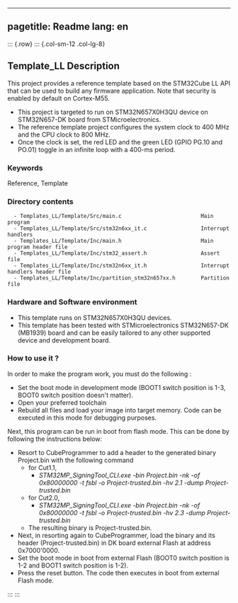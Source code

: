 
---
pagetitle: Readme
lang: en
---
::: {.row}
::: {.col-sm-12 .col-lg-8}

## <b>Template_LL Description</b>

This project provides a reference template based on the STM32Cube LL API that can be used
to build any firmware application. Note that security is enabled by default on Cortex-M55.

- This project is targeted to run on STM32N657X0H3QU device on STM32N657-DK board from STMicroelectronics.  
- The reference template project configures the system clock to 400 MHz and the CPU clock to 800 MHz.
- Once the clock is set, the red LED and the green LED (GPIO PG.10 and PO.01) toggle in an infinite loop with a 400-ms period.
 

### <b>Keywords</b>

Reference, Template 

### <b>Directory contents</b>

      - Templates_LL/Template/Src/main.c                         Main program
      - Templates_LL/Template/Src/stm32n6xx_it.c                 Interrupt handlers
      - Templates_LL/Template/Inc/main.h                         Main program header file
      - Templates_LL/Template/Inc/stm32_assert.h                 Assert file
      - Templates_LL/Template/Inc/stm32n6xx_it.h                 Interrupt handlers header file
      - Templates_LL/Template/Inc/partition_stm32n657xx.h        Partition file


### <b>Hardware and Software environment</b>

  - This template runs on STM32N657X0H3QU devices.
  - This template has been tested with STMicroelectronics STM32N657-DK (MB1939)
    board and can be easily tailored to any other supported device
    and development board.

### <b>How to use it ?</b>

In order to make the program work, you must do the following :

 - Set the boot mode in development mode (BOOT1 switch position is 1-3, BOOT0 switch position doesn't matter).
 - Open your preferred toolchain
 - Rebuild all files and load your image into target memory. Code can be executed in this mode for debugging purposes.

 Next, this program can be run in boot from flash mode. This can be done by following the instructions below:
 
 - Resort to CubeProgrammer to add a header to the generated binary Project.bin with the following command
   - for Cut1.1,
     - *STM32MP_SigningTool_CLI.exe -bin Project.bin -nk -of 0x80000000 -t fsbl -o Project-trusted.bin -hv 2.1 -dump Project-trusted.bin*
   - for Cut2.0, 
      - *STM32MP_SigningTool_CLI.exe -bin Project.bin -nk -of 0x80000000 -t fsbl -o Project-trusted.bin -hv 2.3 -dump Project-trusted.bin*
   - The resulting binary is Project-trusted.bin.
 - Next, in resorting again to CubeProgrammer, load the binary and its header (Project-trusted.bin) in DK board external Flash at address 0x7000'0000.
 - Set the boot mode in boot from external Flash (BOOT0 switch position is 1-2 and BOOT1 switch position is 1-2).
 - Press the reset button. The code then executes in boot from external Flash mode.

:::
:::

